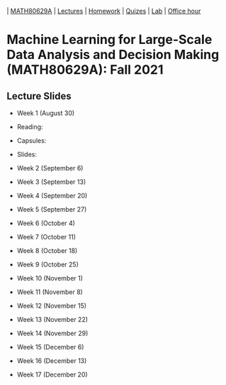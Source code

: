 | [MATH80629A](courses/ML/main.md) | [Lectures](courses/ML/lectures.md) | [Homework](courses/ML/homework.md) | [Quizes](courses/ML/quizes.md) | [Lab](courses/ML/lab.md) | [Office hour](courses/ML/office_hr.md)
# Machine Learning for Large-Scale Data Analysis and Decision Making (MATH80629A): Fall 2021

## Lecture Slides

- Week 1 (August 30)
- Reading:
- Capsules:
- Slides: 

- Week 2 (September 6)

- Week 3 (September 13)

- Week 4 (September 20)

- Week 5 (September 27)

- Week 6 (October 4)

- Week 7 (October 11)

- Week 8 (October 18)

- Week 9 (October 25)

- Week 10 (November 1)

- Week 11 (November 8)

- Week 12 (November 15)

- Week 13 (November 22)

- Week 14 (November 29)

- Week 15 (December 6)

- Week 16 (December 13)

- Week 17 (December 20)


